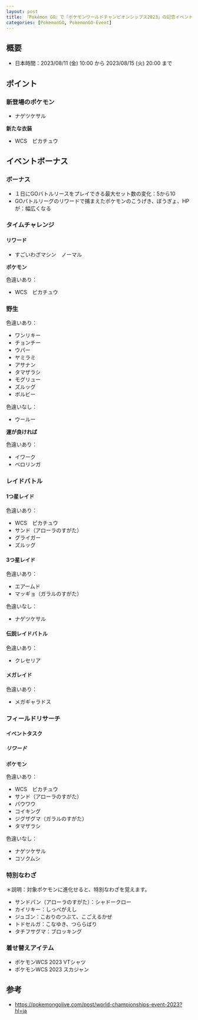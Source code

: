 ```yaml
---
layout: post
title: 『Pokémon GO』で「ポケモンワールドチャンピオンシップス2023」の記念イベント開催！
categories: [PokemonGO, PokemonGO-Event]
---
```


## 概要

- 日本時間：2023/08/11 (金) 10:00 から 2023/08/15 (火) 20:00 まで

## ポイント

### 新登場のポケモン

- ナゲツケサル

**新たな衣装**

- WCS　ピカチュウ

## イベントボーナス

### ボーナス

- １日にGOバトルリースをプレイできる最大セット数の変化：5から10
- GOバトルリーグのリワードで捕まえたポケモンのこうげき、ぼうぎょ、HPが：幅広くなる

### タイムチャレンジ

#### リワード

- すごいわざマシン　ノーマル

**ポケモン**

色違いあり：

- WCS　ピカチュウ

### 野生

色違いあり：

- ワンリキー
- チョンチー
- ウパー
- ヤミラミ
- アサナン
- タマザラシ
- モグリュー
- ズルッグ
- ボルビー

色違いなし：

- ウールー

**運が良ければ**

色違いあり：

- イワーク
- ベロリンガ

### レイドバトル

#### 1つ星レイド

色違いあり：

- WCS　ピカチュウ
- サンド（アローラのすがた）
- グライガー
- ズルッグ

#### 3つ星レイド

色違いあり：

- エアームド
- マッギョ（ガラルのすがた）

色違いなし：

- ナゲツケサル

#### 伝説レイドバトル

色違いあり：

- クレセリア

#### メガレイド

色違いあり：

- メガギャラドス

### フィールドリサーチ

#### イベントタスク

##### リワード

**ポケモン**

色違いあり：

- WCS　ピカチュウ
- サンド（アローラのすがた）
- パウワウ
- コイキング
- ジグザグマ（ガラルのすがた）
- タマザラシ

色違いなし：

- ナゲツケサル
- コソクムシ

### 特別なわざ

＊説明：対象ポケモンに進化せると、特別なわざを覚えます。

- サンドパン（アローラのすがた）：シャドークロー
- カイリキー：しっぺがえし
- ジュゴン：こおりのつぶて、こごえるかぜ
- トドセルガ：こなゆき、つららばり
- タチフサグマ：ブロッキング

### 着せ替えアイテム

- ポケモンWCS 2023 VTシャツ
- ポケモンWCS 2023 スカジャン

## 参考

- https://pokemongolive.com/post/world-championships-event-2023?hl=ja